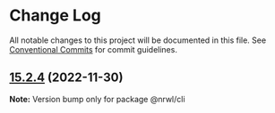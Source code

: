 # Change Log

All notable changes to this project will be documented in this file.
See [Conventional Commits](https://conventionalcommits.org) for commit guidelines.

## [15.2.4](https://github.com/nrwl/nx/compare/15.2.3...15.2.4) (2022-11-30)

**Note:** Version bump only for package @nrwl/cli
